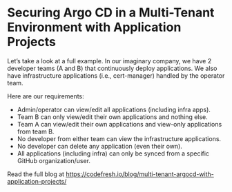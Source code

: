 # Securing Argo CD in a Multi-Tenant Environment with Application Projects

Let’s take a look at a full example. In our imaginary company, we have 2 developer teams (A and B) that continuously deploy applications. We also have infrastructure applications (i.e., cert-manager) handled by the operator team.

Here are our requirements:

* Admin/operator can view/edit all applications (including infra apps).
* Team B can only view/edit their own applications and nothing else.
* Team A can view/edit their own applications and view-only applications from team B.
* No developer from either team can view the infrastructure applications.
* No developer can delete any application (even their own).
* All applications (including infra) can only be synced from a specific GitHub organization/user.

Read the full blog at https://codefresh.io/blog/multi-tenant-argocd-with-application-projects/
